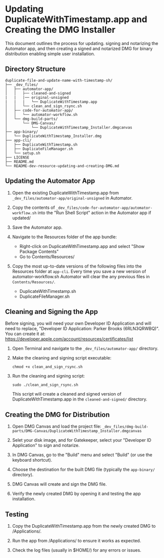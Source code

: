 # Updating DuplicateWithTimestamp.app and Creating the DMG Installer

This document outlines the process for updating. signing and notarizing the Automator app, and then creating a signed and notarized DMG for binary distribution enabling simple user installation.

## Directory Structure

```
duplicate-file-and-update-name-with-timestamp-sh/
├── _dev_files/
│   ├── automator-app/
│   │   ├── cleaned-and-signed
|   |   |── original-unsigned
|   |   |   └── DuplicateWithTimestamp.app
│   │   └── clean_and_sign_rsync.sh
│   ├── code-for-automator-app/
│   │   └── automator-workflow.sh
│   └── dmg-build-parts/
│       └── DMG-Canvas/
│           └── DuplicateWithTimestamp_Installer.dmgcanvas
├── app-binary/
│   └── DuplicateWithTimestamp_Installer.dmg
├── app-cli/
│   ├── DuplicateWithTimestamp.sh
│   ├── DuplicateFileManager.sh
│   └── setup.sh
├── LICENSE
├── README.md
└── README-dev-resource-updating-and-creating-DMG.md
```

## Updating the Automator App

1. Open the existing DuplicateWithTimestamp.app from `_dev_files/automator-app/original-unsigned` in Automator.

2. Copy the contents of `_dev_files/code-for-automator-app/automator-workflow.sh` into the "Run Shell Script" action in the Automator app if updated/

3. Save the Automator app.

4. Navigate to the Resources folder of the app bundle:
   - Right-click on DuplicateWithTimestamp.app and select "Show Package Contents"
   - Go to Contents/Resources/

5. Copy the most up-to-date versions of the following files into the Resources folder at `app-cli`. Every time you save a new version of automator-workflow.sh Automator will clear the any previous files in `Contents/Resources/`.
   - DuplicateWithTimestamp.sh
   - DuplicateFileManager.sh

## Cleaning and Signing the App

Before signing, you will need your own Developer ID Application and will need to replace, "Developer ID Application: Parker Brooks (6RLN3QRWBQ)". You can create it at: https://developer.apple.com/account/resources/certificates/list

1. Open Terminal and navigate to the `_dev_files/automator-app/` directory.

2. Make the cleaning and signing script executable:
   ```
   chmod +x clean_and_sign_rsync.sh
   ```

3. Run the cleaning and signing script:
   ```
   sudo ./clean_and_sign_rsync.sh
   ```
   
   This script will create a cleaned and signed version of DuplicateWithTimestamp.app in the `cleaned-and-signed/` directory.

## Creating the DMG for Distribution

1. Open DMG Canvas and load the project file:
   `_dev_files/dmg-build-parts/DMG-Canvas/DuplicateWithTimestamp_Installer.dmgcanvas`

2. Selet your disk image, and for Gatekeeper, select your "Developer ID Application" to sign and notarize.

3. In DMG Canvas, go to the "Build" menu and select "Build" (or use the keyboard shortcut).

4. Choose the destination for the built DMG file (typically the `app-binary/` directory).

5. DMG Canvas will create and sign the DMG file.

6. Verify the newly created DMG by opening it and testing the app installation.

## Testing

1. Copy the DuplicateWithTimestamp.app from the newly created DMG to /Applications/.

2. Run the app from /Applications/ to ensure it works as expected.

3. Check the log files (usually in $HOME/) for any errors or issues.
